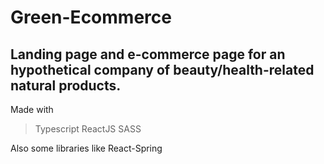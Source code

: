 # Green-Ecommerce

## Landing page and e-commerce page for an hypothetical company of beauty/health-related natural products.
Made with 
>Typescript
>ReactJS
>SASS

Also some libraries like React-Spring

